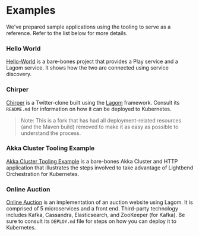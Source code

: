 # Examples

We've prepared sample applications using the tooling to serve as a reference. Refer to the list below for more details.

### Hello World

[Hello-World](https://github.com/fsat/hello-reactive-tooling) is a bare-bones project that provides a Play service and a Lagom service. It shows how the two are connected using service discovery.

### Chirper

[Chirper](https://github.com/longshorej/lagom-java-chirper-tooling-example) is a Twitter-clone built using the [Lagom](https://www.lagomframework.com/) framework. Consult its `README.md` for information on how it can be deployed to Kubernetes.

> Note: This is a fork that has had all deployment-related resources (and the Maven build) removed to make it as easy as possible to understand the process.

### Akka Cluster Tooling Example

[Akka Cluster Tooling Example](https://github.com/longshorej/akka-cluster-tooling-example) is a bare-bones Akka Cluster and HTTP application that illustrates the steps involved to take advantage of Lightbend Orchestration for Kubernetes.

### Online Auction

[Online Auction](https://github.com/longshorej/online-auction-scala-platform-tooling-example) is an implementation of an auction website using Lagom. It is comprised of 5 microservices and a front end. Third-party technology includes Kafka, Cassandra, Elasticsearch, and ZooKeeper (for Kafka). Be sure to consult its `DEPLOY.md` file for steps on how you can deploy it to Kubernetes.
